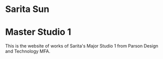 # Sarita Sun
# Master Studio 1
This is the website of works of Sarita's Major Studio 1 from Parson Design and Technology MFA.
